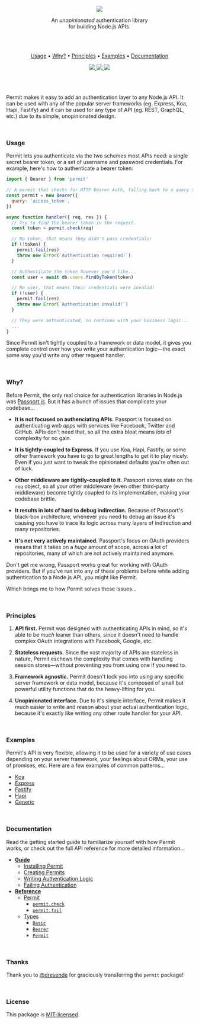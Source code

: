 <p align="center">
  <a href="#"><img src="./docs/images/banner.png" /></a>
</p>

<p align="center">
  An <em>unopinionated</em> authentication library <br/>
  for building Node.js APIs.
</p>
<br/>
<br/>

<p align="center">
  <a href="#usage">Usage</a> •
  <a href="#why">Why?</a> •
  <a href="#principles">Principles</a> •
  <a href="#examples">Examples</a> •
  <a href="#documentation">Documentation</a>
</p>

<p align="center">
  <a href="https://travis-ci.org/ianstormtaylor/permit">
    <img src="https://travis-ci.org/ianstormtaylor/permit.svg?branch=master">
  </a>
  <a href="./package.json">
    <img src="https://img.shields.io/npm/v/permit.svg?maxAge=300&label=version&colorB=007ec6&maxAge=300">
  </a>
  <a href="./License.md">
    <img src="https://img.shields.io/npm/l/slate.svg?maxAge=300">
  </a>
</p>

<br/>
<br/>

Permit makes it easy to add an authentication layer to any Node.js API. It can be used with any of the popular server frameworks (eg. Express, Koa, Hapi, Fastify) and it can be used for any type of API (eg. REST, GraphQL, etc.) due to its simple, unopinionated design.

<br/>

### Usage

Permit lets you authenticate via the two schemes most APIs need: a single secret bearer token, or a set of username and password credentials. For example, here's how to authenticate a bearer token:

```js
import { Bearer } from 'permit'

// A permit that checks for HTTP Bearer Auth, falling back to a query string.
const permit = new Bearer({
  query: 'access_token',
})

async function handler({ req, res }) {
  // Try to find the bearer token in the request.
  const token = permit.check(req)

  // No token, that means they didn't pass credentials!
  if (!token) {
    permit.fail(res)
    throw new Error(`Authentication required!`)
  }

  // Authenticate the token however you'd like...
  const user = await db.users.findByToken(token)

  // No user, that means their credentials were invalid!
  if (!user) {
    permit.fail(res)
    throw new Error(`Authentication invalid!`)
  }

  // They were authenticated, so continue with your business logic...
  ...
}
```

Since Permit isn't tightly coupled to a framework or data model, it gives you complete control over how you write your authentication logic—the exact same way you'd write any other request handler.

<br/>

### Why?

Before Permit, the only real choice for authentication libraries in Node.js was [Passport.js](http://www.passportjs.org/). But it has a bunch of issues that complicate your codebase...

* **It is not focused on authenciating APIs.** Passport is focused on authenticating _web apps_ with services like Facebook, Twitter and GitHub. APIs don't need that, so all the extra bloat means _lots_ of complexity for no gain.

* **It is tightly-coupled to Express.** If you use Koa, Hapi, Fastify, or some other framework you have to go to great lengths to get it to play nicely. Even if you just want to tweak the opinionated defaults you're often out of luck.

* **Other middleware are tightly-coupled to it.** Passport stores state on the `req` object, so all your other middleware (even other third-party middleware) become tightly coupled to its implementation, making your codebase brittle.

* **It results in lots of hard to debug indirection.** Because of Passport's black-box architecture, whenever you need to debug an issue it's causing you have to trace its logic across many layers of indirection and many repositories.

* **It's not very actively maintained.** Passport's focus on OAuth providers means that it takes on a _huge_ amount of scope, across a lot of repositories, many of which are not actively maintained anymore.

Don't get me wrong, Passport works great for working with OAuth providers. But if you've run into any of these problems before while adding authentication to a Node.js API, you might like Permit.

Which brings me to how Permit solves these issues...

<br/>

### Principles

1. **API first.** Permit was designed with authenticating APIs in mind, so it's able to be _much_ leaner than others, since it doesn't need to handle complex OAuth integrations with Facebook, Google, etc.

2. **Stateless requests.** Since the vast majority of APIs are stateless in nature, Permit eschews the complexity that comes with handling session stores—without preventing you from using one if you need to.

3. **Framework agnostic.** Permit doesn't lock you into using any specific server framework or data model, because it's composed of small but powerful utility functions that do the heavy-lifting for you.

4. **Unopinionated interface.** Due to it's simple interface, Permit makes it much easier to write and reason about your actual authentication logic, because it's exactly like writing any other route handler for your API.

<br/>

### Examples

Permit's API is very flexible, allowing it to be used for a variety of use cases depending on your server framework, your feelings about ORMs, your use of promises, etc. Here are a few examples of common patterns...

* [Koa](./examples/koa.js)
* [Express](./examples/express.js)
* [Fastify](./examples/fastify.js)
* [Hapi](./examples/hapi.js)
* [Generic](./examples/generic.js)

<br/>

### Documentation

Read the getting started guide to familiarize yourself with how Permit works, or check out the full API reference for more detailed information...

* [**Guide**](./docs/guide.md)
  * [Installing Permit](./docs/guide.md#installing-permit)
  * [Creating Permits](./docs/guide.md#creating-permits)
  * [Writing Authentication Logic](./docs/guide.md#writing-authentication-logic)
  * [Failing Authentication](./docs/guide.md#failing-authentication)
* [**Reference**](./docs/reference.md)
  * [Permit](./docs/reference.md#permit)
    * [`permit.check`](./docs/reference.md#permit-check)
    * [`permit.fail`](./docs/reference.md#permit-fail)
  * [Types](./docs/reference.md#types)
    * [`Basic`](./docs/reference.md#basic)
    * [`Bearer`](./docs/reference.md#bearer)
    * [`Permit`](./docs/reference.md#permit2)

<br/>

### Thanks

Thank you to [@dresende](https://github.com/dresende) for graciously transferring the `permit` package!

<br/>

### License

This package is [MIT-licensed](./License.md).
